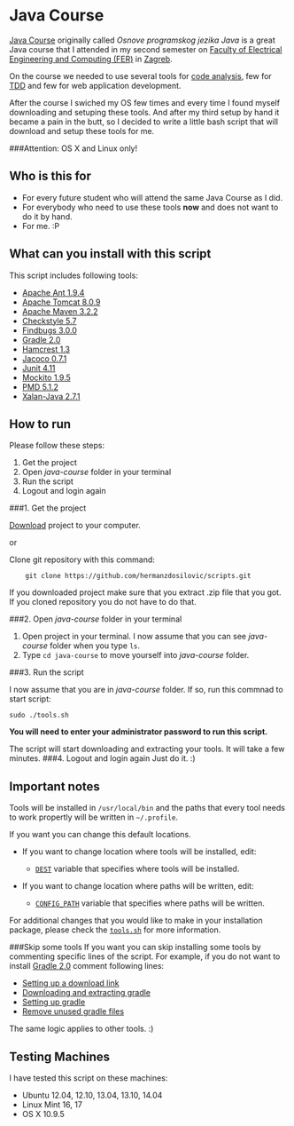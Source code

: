 Java Course
===========
[Java Course](http://java.zemris.fer.hr/) originally called *Osnove programskog jezika Java* is a great Java course that I attended in my second semester on [Faculty of Electrical Engineering and Computing (FER)](http://www.fer.unizg.hr/en) in [Zagreb](http://en.wikipedia.org/wiki/Zagreb).

On the course we needed to use several tools for [code analysis](http://en.wikipedia.org/wiki/List_of_tools_for_static_code_analysis), few for [TDD](http://en.wikipedia.org/wiki/Test-driven_development) and few for web application development.

After the course I swiched my OS few times and every time I found myself downloading and setuping these tools. And after my third setup by hand it became a pain in the butt, so I decided to write a little bash script that will download and setup these tools for me.

###Attention: OS X and Linux only!

Who is this for
----------------
* For every future student who will attend the same Java Course as I did.
* For everybody who need to use these tools **now** and does not want to do it by hand.
* For me. :P

What can you install with this script
-------------------------------------
This script includes following tools:

* [Apache Ant 1.9.4](http://ant.apache.org/) 
* [Apache Tomcat 8.0.9](http://tomcat.apache.org/)
* [Apache Maven 3.2.2](http://maven.apache.org/)
* [Checkstyle 5.7](http://checkstyle.sourceforge.net/)
* [Findbugs 3.0.0](http://findbugs.sourceforge.net/)
* [Gradle 2.0](http://www.gradle.org/)
* [Hamcrest 1.3](https://github.com/hamcrest/JavaHamcrest)
* [Jacoco 0.7.1](http://www.eclemma.org/jacoco/)
* [Junit 4.11](http://junit.org/)
* [Mockito 1.9.5](https://code.google.com/p/mockito/)
* [PMD 5.1.2](http://pmd.sourceforge.net/)
* [Xalan-Java 2.7.1](http://xml.apache.org/xalan-j/)

How to run
----------
Please follow these steps:

1. Get the project
2. Open *java-course* folder in your terminal
3. Run the script
4. Logout and login again

###1. Get the project

 [Download](https://github.com/hermanzdosilovic/scripts/archive/master.zip) project to your computer.

or

Clone git repository with this command:
	
		git clone https://github.com/hermanzdosilovic/scripts.git

If you downloaded project make sure that you extract .zip file that you got. If you cloned repository you do not have to do that.

###2. Open *java-course* folder in your terminal

1. Open project in your terminal. I now assume that you can see *java-course* folder when you type `ls`.
2. Type `cd java-course` to move yourself into *java-course* folder.

###3. Run the script

I now assume that you are in *java-course* folder. If so, run this commnad to start script:

	sudo ./tools.sh


**You will need to enter your administrator password to run this script.**

The script will start downloading and extracting your tools. It will take a few minutes.
###4. Logout and login again
Just do it. :)

Important notes
---------------
Tools will be installed in `/usr/local/bin` and the paths that every tool needs to work propertly will be written in `~/.profile`.

If you want you can change this default locations.

* If you want to change location where tools will be installed, edit:

	* [`DEST`](https://github.com/hermanzdosilovic/scripts/blob/master/java-course/tools.sh#L18) variable that specifies where tools will be installed.
* If you want to change location where paths will be written, edit: 

	* [`CONFIG_PATH`](https://github.com/hermanzdosilovic/scripts/blob/master/java-course/tools.sh#L20) variable that specifies where paths will be written.

For additional changes that you would like to make in your installation package, please check the [`tools.sh`](https://github.com/hermanzdosilovic/scripts/blob/master/java-course/tools.sh) for more information.

###Skip some tools
If you want you can skip installing some tools by commenting specific lines of the script. For example, if you do not want to install [Gradle 2.0](http://www.gradle.org/) comment following lines:

* [Setting up a download link](https://github.com/hermanzdosilovic/scripts/blob/master/java-course/tools.sh#L6)
* [Downloading and extracting gradle](https://github.com/hermanzdosilovic/scripts/blob/master/java-course/tools.sh#L47-L53)
* [Setting up gradle](https://github.com/hermanzdosilovic/scripts/blob/master/java-course/tools.sh#L116-L122)
* [Remove unused gradle files](https://github.com/hermanzdosilovic/scripts/blob/master/java-course/tools.sh#L116-L122)

The same logic applies to other tools. :)

Testing Machines
----------------
I have tested this script on these machines:

* Ubuntu 12.04, 12.10, 13.04, 13.10, 14.04
* Linux Mint 16, 17
* OS X 10.9.5

